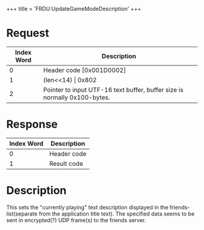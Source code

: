 +++
title = 'FRDU:UpdateGameModeDescription'
+++

# Request

| Index Word | Description                                                               |
|------------|---------------------------------------------------------------------------|
| 0          | Header code \[0x001D0002\]                                                |
| 1          | (len\<\<14) \| 0x802                                                      |
| 2          | Pointer to input UTF-16 text buffer, buffer size is normally 0x100-bytes. |

# Response

| Index Word | Description |
|------------|-------------|
| 0          | Header code |
| 1          | Result code |

# Description

This sets the "currently playing" text description displayed in the friends-list(separate from the application title text). The specified data seems to be sent in encrypted(?) UDP frame(s) to the friends server.
